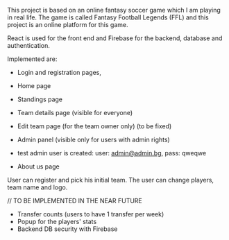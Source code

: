 This project is based on an online fantasy soccer game which I am playing in real life. 
The game is called Fantasy Football Legends (FFL) and this project is an online platform for this game.

React is used for the front end and Firebase for the backend, database and authentication.

Implemented are:
- Login and registration pages, 
- Home page
- Standings page 
- Team details page (visible for everyone)
- Edit team page (for the team owner only) (to be fixed)
- Admin panel (visible only for users with admin rights)
- test admin user is created:
    user: admin@admin.bg, pass: qweqwe
   
- About us page


User can register and pick his initial team. 
The user can change players, team name and logo.


// TO BE IMPLEMENTED IN THE NEAR FUTURE

- Transfer counts (users to have 1 transfer per week)
- Popup for the players' stats
- Backend DB security with Firebase


